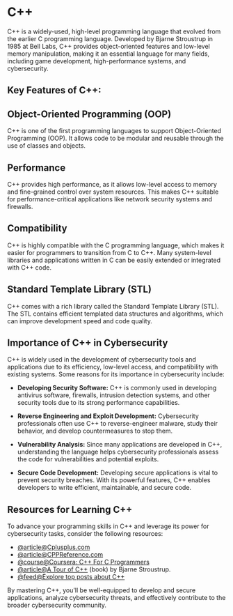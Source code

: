 # C++

C++ is a widely-used, high-level programming language that evolved from the earlier C programming language. Developed by Bjarne Stroustrup in 1985 at Bell Labs, C++ provides object-oriented features and low-level memory manipulation, making it an essential language for many fields, including game development, high-performance systems, and cybersecurity.

## Key Features of C++:

## Object-Oriented Programming (OOP)

C++ is one of the first programming languages to support Object-Oriented Programming (OOP). It allows code to be modular and reusable through the use of classes and objects.

## Performance

C++ provides high performance, as it allows low-level access to memory and fine-grained control over system resources. This makes C++ suitable for performance-critical applications like network security systems and firewalls.

## Compatibility

C++ is highly compatible with the C programming language, which makes it easier for programmers to transition from C to C++. Many system-level libraries and applications written in C can be easily extended or integrated with C++ code.

## Standard Template Library (STL)

C++ comes with a rich library called the Standard Template Library (STL). The STL contains efficient templated data structures and algorithms, which can improve development speed and code quality.

## Importance of C++ in Cybersecurity

C++ is widely used in the development of cybersecurity tools and applications due to its efficiency, low-level access, and compatibility with existing systems. Some reasons for its importance in cybersecurity include:

- **Developing Security Software:** C++ is commonly used in developing antivirus software, firewalls, intrusion detection systems, and other security tools due to its strong performance capabilities.

- **Reverse Engineering and Exploit Development:** Cybersecurity professionals often use C++ to reverse-engineer malware, study their behavior, and develop countermeasures to stop them.

- **Vulnerability Analysis:** Since many applications are developed in C++, understanding the language helps cybersecurity professionals assess the code for vulnerabilities and potential exploits.

- **Secure Code Development:** Developing secure applications is vital to prevent security breaches. With its powerful features, C++ enables developers to write efficient, maintainable, and secure code.

## Resources for Learning C++

To advance your programming skills in C++ and leverage its power for cybersecurity tasks, consider the following resources:

- [@article@Cplusplus.com](http://www.cplusplus.com/)
- [@article@CPPReference.com](https://en.cppreference.com/)
- [@course@Coursera: C++ For C Programmers](https://www.coursera.org/specializations/c-plus-plus-programming)
- [@article@A Tour of C++](https://www.amazon.com/Tour-C-Depth/dp/0134997832) (book) by Bjarne Stroustrup.
- [@feed@Explore top posts about C++](https://app.daily.dev/tags/c++?ref=roadmapsh)

By mastering C++, you'll be well-equipped to develop and secure applications, analyze cybersecurity threats, and effectively contribute to the broader cybersecurity community.
